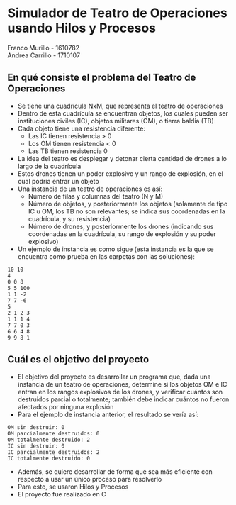 # Simulador de Teatro de Operaciones usando Hilos y Procesos

Franco Murillo - 1610782  
Andrea Carrillo - 1710107  

## En qué consiste el problema del Teatro de Operaciones
- Se tiene una cuadrícula NxM, que representa el teatro de operaciones
- Dentro de esta cuadrícula se encuentran objetos, los cuales pueden ser instituciones civiles (IC), objetos militares (OM), o tierra baldía (TB)
- Cada objeto tiene una resistencia diferente:
  - Las IC tienen resistencia > 0
  - Los OM tienen resistencia < 0
  - Las TB tienen resistencia 0 
- La idea del teatro es desplegar y detonar cierta cantidad de drones a lo largo de la cuadrícula
- Estos drones tienen un poder explosivo y un rango de explosión, en el cual podría entrar un objeto
- Una instancia de un teatro de operaciones es así:
  - Número de filas y columnas del teatro (N y M)
  - Número de objetos, y posteriormente los objetos (solamente de tipo IC u OM, los TB no son relevantes; se indica sus coordenadas en la cuadrícula, y su resistencia)
  - Número de drones, y posteriormente los drones (indicando sus coordenadas en la cuadrícula, su rango de explosión y su poder explosivo)
- Un ejemplo de instancia es como sigue (esta instancia es la que se encuentra como prueba en las carpetas con las soluciones):
```
10 10
4
0 0 8
5 5 100
1 1 -2
7 7 -6
5
2 1 2 3
1 1 1 4
7 7 0 3
6 6 4 8
9 9 8 1
```

## Cuál es el objetivo del proyecto
- El objetivo del proyecto es desarrollar un programa que, dada una instancia de un teatro de operaciones, determine si los objetos OM e IC entran en los rangos explosivos de los drones, y verificar cuántos son destruidos parcial o totalmente; también debe indicar cuántos no fueron afectados por ninguna explosión
- Para el ejemplo de instancia anterior, el resultado se vería así:
```
OM sin destruir: 0
OM parcialmente destruidos: 0
OM totalmente destruido: 2
IC sin destruir: 0
IC parcialmente destruidos: 2
IC totalmente destruido: 0
```
- Además, se quiere desarrollar de forma que sea más eficiente con respecto a usar un único proceso para resolverlo
- Para esto, se usaron Hilos y Procesos
- El proyecto fue realizado en C
